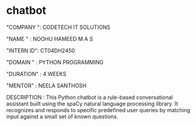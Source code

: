 # chatbot
"COMPANY ": CODETECH IT SOLUTIONS

"NAME " : NOOHU HAMEED M A  S

"INTERN ID": CT04DH2450

"DOMAIN " : PYTHON PROGRAMMING

"DURATION" : 4 WEEKS

"MENTOR" : NEELA SANTHOSH

DESCRIPTION : This Python chatbot is a rule-based conversational assistant built using the spaCy natural language processing library. It recognizes and responds to specific predefined user queries by matching input against a small set of known questions.

